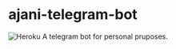 # ajani-telegram-bot
![Heroku](https://heroku-badge.herokuapp.com/?app=ajani-telegram-bot)
A telegram bot for personal pruposes.
